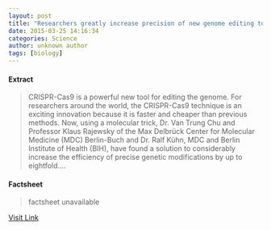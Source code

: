 ```yaml
---
layout: post
title: "Researchers greatly increase precision of new genome editing tool"
date: 2015-03-25 14:16:34
categories: Science
author: unknown author
tags: [biology]
---
```



#### Extract
>CRISPR-Cas9 is a powerful new tool for editing the genome. For researchers around the world, the CRISPR-Cas9 technique is an exciting innovation because it is faster and cheaper than previous methods. Now, using a molecular trick, Dr. Van Trung Chu and Professor Klaus Rajewsky of the Max Delbrück Center for Molecular Medicine (MDC) Berlin-Buch and Dr. Ralf Kühn, MDC and Berlin Institute of Health (BIH), have found a solution to considerably increase the efficiency of precise genetic modifications by up to eightfold....

#### Factsheet
>factsheet unavailable

[Visit Link](http://phys.org/news346497144.html)


